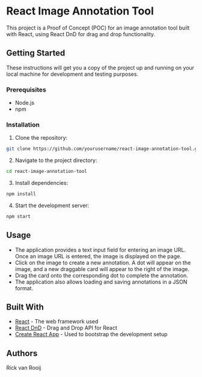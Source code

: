# React Image Annotation Tool

This project is a Proof of Concept (POC) for an image annotation tool built with React, using React DnD for drag and drop functionality.

## Getting Started

These instructions will get you a copy of the project up and running on your local machine for development and testing purposes.

### Prerequisites

- Node.js
- npm

### Installation

1. Clone the repository:

```bash
git clone https://github.com/yourusername/react-image-annotation-tool.git
```

2. Navigate to the project directory:

```bash
cd react-image-annotation-tool
```

3. Install dependencies:

```bash
npm install
```

4. Start the development server:

```bash
npm start
```

## Usage

- The application provides a text input field for entering an image URL. Once an image URL is entered, the image is displayed on the page.
- Click on the image to create a new annotation. A dot will appear on the image, and a new draggable card will appear to the right of the image.
- Drag the card onto the corresponding dot to complete the annotation.
- The application also allows loading and saving annotations in a JSON format.

## Built With

- [React](https://reactjs.org/) - The web framework used
- [React DnD](https://react-dnd.github.io/react-dnd/about) - Drag and Drop API for React
- [Create React App](https://create-react-app.dev/) - Used to bootstrap the development setup

## Authors

Rick van Rooij
